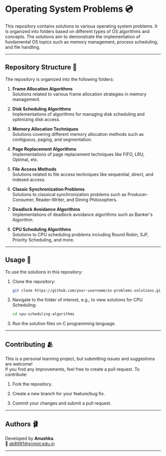 # Operating System Problems 💿

This repository contains solutions to various operating system problems. It is organized into folders based on different types of OS algorithms and concepts. The solutions aim to demonstrate the implementation of fundamental OS topics such as memory management, process scheduling, and file handling.

---

## Repository Structure 📂

The repository is organized into the following folders:

1. **Frame Allocation Algorithms**  
   Solutions related to various frame allocation strategies in memory management.
   
2. **Disk Scheduling Algorithms**  
   Implementations of algorithms for managing disk scheduling and optimizing disk access.

3. **Memory Allocation Techniques**  
   Solutions covering different memory allocation methods such as contiguous, paging, and segmentation.

4. **Page Replacement Algorithms**  
   Implementations of page replacement techniques like FIFO, LRU, Optimal, etc.

5. **File Access Methods**  
   Solutions related to file access techniques like sequential, direct, and indexed access.

6. **Classic Synchronization Problems**  
   Solutions to classical synchronization problems such as Producer-Consumer, Reader-Writer, and Dining Philosophers.

7. **Deadlock Avoidance Algorithms**  
   Implementations of deadlock avoidance algorithms such as Banker's Algorithm.

8. **CPU Scheduling Algorithms**  
   Solutions to CPU scheduling problems including Round Robin, SJF, Priority Scheduling, and more.

---

## Usage 🔖

To use the solutions in this repository:

1. Clone the repository:
   ```bash
   git clone https://github.com/your-username/os-problems-solutions.git

2. Navigate to the folder of interest, e.g., to view solutions for CPU Scheduling:
   ```bash
   cd cpu-scheduling-algorithms
   
3. Run the solution files on C  programming language.

---

## Contributing 🫂

This is a personal learning project, but submitting issues and suggestions are welcome! 
<br> If you find any improvements, feel free to create a pull request. To contribute:

1. Fork the repository.

2. Create a new branch for your feature/bug fix.

3. Commit your changes and submit a pull request.

---

## Authors 🩰
Developed by **Anushka**. <br>
📧 [ab8991@srmist.edu.in](mailto:ab8991@srmist.edu.in)

---
